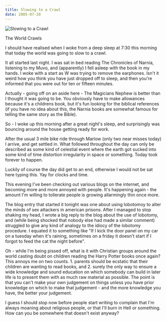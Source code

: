 ```yaml
---
title: Slowing to a Crawl
date: 2005-07-20
---
```


![Slowing to a Crawl](https://source.unsplash.com/cckf4TsHAuw/1600x900)

The World Crawls

I should have realised when I woke from a deep sleep at 7:30 this morning that today the world was going to slow to a crawl.

It all started last night. I was sat in bed reading The Chronicles of Narnia, listening to my Muvo, and (apparently) I fell asleep with the book in my hands. I woke with a start as W was trying to remove the earphones. Isn't it weird how you think you have just dropped off to sleep, and then you're informed that you were out for ten or fifteen minutes.

Actually - going off on an aside here - The Magicians Nephew is better than I thought it was going to be. You obviously have to make allowances because it's a childrens book, but it's fun looking for the biblical references (if you have no idea about this, the Narnia books are somewhat famous for telling the same story as the Bible).

So - I woke up this morning after a great night's sleep, and surprisingly was bouncing around the house getting ready for work.

After the usual 3 mile bike ride through Marlow (only two near misses today) I arrive, and get settled in. What followed throughout the day can only be described as some kind of celestial event where the earth got sucked into some kind of time distortion irregularity in space or something. Today took forever  to happen.

Luckily of course the day did get to an end, otherwise I would not be sat here typing this. Yay for clocks and time.

This evening I've been checking out various blogs on the internet, and becoming more and more annoyed with people. It's happening again - the amount I'm willing to tollerate people is growing allarmingly thin once more.

The blog entry that started it tonight was one about using lobotomoy to alter the minds of sex attackers in american prisons. After I managed to stop shaking my head, I wrote a big reply to the blog about the use of lobotomy, and (while being shocked that nobody else had made a similar comment) struggled to give any kind of analogy to the idiocy of the lobotomy procedure. I equated it to something like "If I kick the door panel on my car on a tuesday when it's raining, sometimes on a friday it doesn't start if I forgot to feed the cat the night before".

Oh - while I'm being pissed off, what is it with Christian groups around the world casting doubt on children reading the Harry Potter books once again? This annoys me on two counts. 1. parents should be ecstatic that their children are wanting to read books, and 2. surely the only way to ensure a wide knowledge and sound education on which somebody can build in later life is to present them with as much raw material as possible. The point is that you can't make your own judgement on things unless you have prior knowledge on which to make that judgement - and the more knowledge you have, the better your judgement.

I guess I should stop now before people start writing to complain that I'm always moaning about religious people, or that I'll burn in Hell or something. How can you be somewhere that doesn't exist anyway?